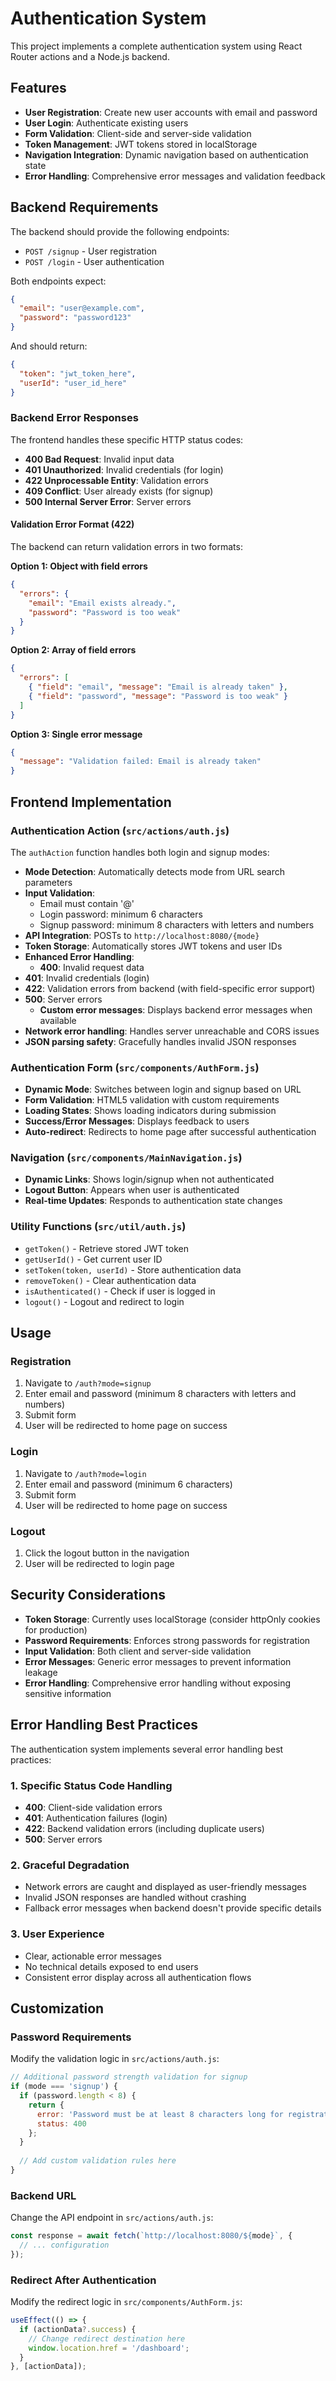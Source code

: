 # Authentication System

This project implements a complete authentication system using React Router actions and a Node.js backend.

## Features

- **User Registration**: Create new user accounts with email and password
- **User Login**: Authenticate existing users
- **Form Validation**: Client-side and server-side validation
- **Token Management**: JWT tokens stored in localStorage
- **Navigation Integration**: Dynamic navigation based on authentication state
- **Error Handling**: Comprehensive error messages and validation feedback

## Backend Requirements

The backend should provide the following endpoints:

- `POST /signup` - User registration
- `POST /login` - User authentication

Both endpoints expect:
```json
{
  "email": "user@example.com",
  "password": "password123"
}
```

And should return:
```json
{
  "token": "jwt_token_here",
  "userId": "user_id_here"
}
```

### Backend Error Responses

The frontend handles these specific HTTP status codes:

- **400 Bad Request**: Invalid input data
- **401 Unauthorized**: Invalid credentials (for login)
- **422 Unprocessable Entity**: Validation errors
- **409 Conflict**: User already exists (for signup)
- **500 Internal Server Error**: Server errors

#### Validation Error Format (422)

The backend can return validation errors in two formats:

**Option 1: Object with field errors**
```json
{
  "errors": {
    "email": "Email exists already.",
    "password": "Password is too weak"
  }
}
```

**Option 2: Array of field errors**
```json
{
  "errors": [
    { "field": "email", "message": "Email is already taken" },
    { "field": "password", "message": "Password is too weak" }
  ]
}
```

**Option 3: Single error message**
```json
{
  "message": "Validation failed: Email is already taken"
}
```

## Frontend Implementation

### Authentication Action (`src/actions/auth.js`)

The `authAction` function handles both login and signup modes:

- **Mode Detection**: Automatically detects mode from URL search parameters
- **Input Validation**: 
  - Email must contain '@'
  - Login password: minimum 6 characters
  - Signup password: minimum 8 characters with letters and numbers
- **API Integration**: POSTs to `http://localhost:8080/{mode}`
- **Token Storage**: Automatically stores JWT tokens and user IDs
- **Enhanced Error Handling**: 
  - **400**: Invalid request data
- **401**: Invalid credentials (login)
- **422**: Validation errors from backend (with field-specific error support)
- **500**: Server errors
  - **Custom error messages**: Displays backend error messages when available
- **Network error handling**: Handles server unreachable and CORS issues
- **JSON parsing safety**: Gracefully handles invalid JSON responses

### Authentication Form (`src/components/AuthForm.js`)

- **Dynamic Mode**: Switches between login and signup based on URL
- **Form Validation**: HTML5 validation with custom requirements
- **Loading States**: Shows loading indicators during submission
- **Success/Error Messages**: Displays feedback to users
- **Auto-redirect**: Redirects to home page after successful authentication

### Navigation (`src/components/MainNavigation.js`)

- **Dynamic Links**: Shows login/signup when not authenticated
- **Logout Button**: Appears when user is authenticated
- **Real-time Updates**: Responds to authentication state changes

### Utility Functions (`src/util/auth.js`)

- `getToken()` - Retrieve stored JWT token
- `getUserId()` - Get current user ID
- `setToken(token, userId)` - Store authentication data
- `removeToken()` - Clear authentication data
- `isAuthenticated()` - Check if user is logged in
- `logout()` - Logout and redirect to login

## Usage

### Registration
1. Navigate to `/auth?mode=signup`
2. Enter email and password (minimum 8 characters with letters and numbers)
3. Submit form
4. User will be redirected to home page on success

### Login
1. Navigate to `/auth?mode=login`
2. Enter email and password (minimum 6 characters)
3. Submit form
4. User will be redirected to home page on success

### Logout
1. Click the logout button in the navigation
2. User will be redirected to login page

## Security Considerations

- **Token Storage**: Currently uses localStorage (consider httpOnly cookies for production)
- **Password Requirements**: Enforces strong passwords for registration
- **Input Validation**: Both client and server-side validation
- **Error Messages**: Generic error messages to prevent information leakage
- **Error Handling**: Comprehensive error handling without exposing sensitive information

## Error Handling Best Practices

The authentication system implements several error handling best practices:

### 1. **Specific Status Code Handling**
- **400**: Client-side validation errors
- **401**: Authentication failures (login)
- **422**: Backend validation errors (including duplicate users)
- **500**: Server errors

### 2. **Graceful Degradation**
- Network errors are caught and displayed as user-friendly messages
- Invalid JSON responses are handled without crashing
- Fallback error messages when backend doesn't provide specific details

### 3. **User Experience**
- Clear, actionable error messages
- No technical details exposed to end users
- Consistent error display across all authentication flows

## Customization

### Password Requirements
Modify the validation logic in `src/actions/auth.js`:

```javascript
// Additional password strength validation for signup
if (mode === 'signup') {
  if (password.length < 8) {
    return {
      error: 'Password must be at least 8 characters long for registration.',
      status: 400
    };
  }
  
  // Add custom validation rules here
}
```

### Backend URL
Change the API endpoint in `src/actions/auth.js`:

```javascript
const response = await fetch(`http://localhost:8080/${mode}`, {
  // ... configuration
});
```

### Redirect After Authentication
Modify the redirect logic in `src/components/AuthForm.js`:

```javascript
useEffect(() => {
  if (actionData?.success) {
    // Change redirect destination here
    window.location.href = '/dashboard';
  }
}, [actionData]);
```
